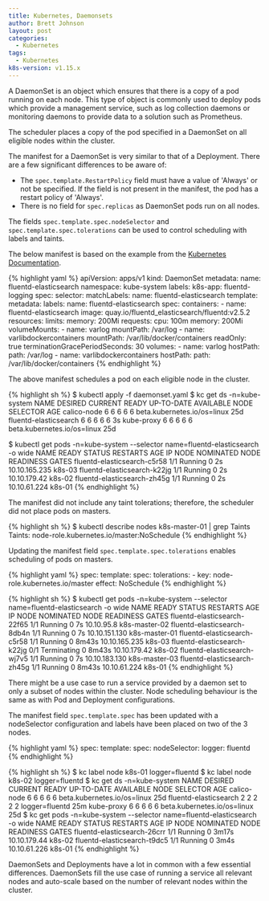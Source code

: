 ```yaml
---
title: Kubernetes, Daemonsets
author: Brett Johnson
layout: post
categories:
  - Kubernetes
tags: 
  - Kubernetes
k8s-version: v1.15.x
---
```


A DaemonSet is an object which ensures that there is a copy of a pod running on each node. This type of object is commonly used to deploy pods which provide a management service, such as log collection daemons or monitoring daemons to provide data to a solution such as Prometheus.

The scheduler places a copy of the pod specified in a DaemonSet on all eligible nodes within the cluster.

The manifest for a DaemonSet is very similar to that of a Deployment. There are a few significant differences to be aware of:
- The `spec.template.RestartPolicy` field must have a value of 'Always' or not be specified. If the field is not present in the manifest, the pod has a restart policy of 'Always'.
- There is no field for `spec.replicas` as DaemonSet pods run on all nodes.

The fields `spec.template.spec.nodeSelector` and `spec.template.spec.tolerations` can be used to control scheduling with labels and taints.

The below manifest is based on the example from the [Kubernetes Documentation](https://kubernetes.io/docs/concepts/workloads/controllers/daemonset/).

{% highlight yaml %}
apiVersion: apps/v1
kind: DaemonSet
metadata:
  name: fluentd-elasticsearch
  namespace: kube-system
  labels:
    k8s-app: fluentd-logging
spec:
  selector:
    matchLabels:
      name: fluentd-elasticsearch
  template:
    metadata:
      labels:
        name: fluentd-elasticsearch
    spec:
      containers:
      - name: fluentd-elasticsearch
        image: quay.io/fluentd_elasticsearch/fluentd:v2.5.2
        resources:
          limits:
            memory: 200Mi
          requests:
            cpu: 100m
            memory: 200Mi
        volumeMounts:
        - name: varlog
          mountPath: /var/log
        - name: varlibdockercontainers
          mountPath: /var/lib/docker/containers
          readOnly: true
      terminationGracePeriodSeconds: 30
      volumes:
      - name: varlog
        hostPath:
          path: /var/log
      - name: varlibdockercontainers
        hostPath:
          path: /var/lib/docker/containers
{% endhighlight %}

The above manifest schedules a pod on each eligible node in the cluster.

{% highlight sh %}
$ kubectl apply -f daemonset.yaml 
$ kc get ds -n=kube-system
NAME                    DESIRED   CURRENT   READY   UP-TO-DATE   AVAILABLE   NODE SELECTOR                 AGE
calico-node             6         6         6       6            6           beta.kubernetes.io/os=linux   25d
fluentd-elasticsearch   6         6         6       6            6           <none>                        3s
kube-proxy              6         6         6       6            6           beta.kubernetes.io/os=linux   25d

$ kubectl get pods -n=kube-system --selector name=fluentd-elasticsearch -o wide
NAME                          READY   STATUS    RESTARTS   AGE   IP              NODE     NOMINATED NODE   READINESS GATES
fluentd-elasticsearch-c5r58   1/1     Running   0          2s    10.10.165.235   k8s-03   <none>           <none>
fluentd-elasticsearch-k22jg   1/1     Running   0          2s    10.10.179.42    k8s-02   <none>           <none>
fluentd-elasticsearch-zh45g   1/1     Running   0          2s    10.10.61.224    k8s-01   <none> 
{% endhighlight %}

The manifest did not include any taint tolerations; therefore, the scheduler did not place pods on masters.

{% highlight sh %}
$ kubectl describe nodes k8s-master-01 | grep Taints
Taints:             node-role.kubernetes.io/master:NoSchedule
{% endhighlight %}

Updating the manifest field `spec.template.spec.tolerations` enables scheduling of pods on masters.

{% highlight yaml %}
spec:
  template:
    spec:
      tolerations:
      - key: node-role.kubernetes.io/master
        effect: NoSchedule
{% endhighlight %}

{% highlight sh %}
$ kubectl get pods -n=kube-system --selector name=fluentd-elasticsearch -o wide
NAME READY   STATUS        RESTARTS   AGE     IP              NODE            NOMINATED NODE READINESS GATES
fluentd-elasticsearch-22f65   1/1     Running       0          7s      10.10.95.8      k8s-master-02   <none>           <none>
fluentd-elasticsearch-8db4n   1/1     Running       0          7s      10.10.151.130   k8s-master-01   <none>           <none>
fluentd-elasticsearch-c5r58   1/1     Running       0          8m43s   10.10.165.235   k8s-03          <none>           <none>
fluentd-elasticsearch-k22jg   0/1     Terminating   0          8m43s   10.10.179.42    k8s-02          <none>           <none>
fluentd-elasticsearch-wj7v5   1/1     Running       0          7s      10.10.183.130   k8s-master-03   <none>           <none>
fluentd-elasticsearch-zh45g   1/1     Running       0          8m43s   10.10.61.224    k8s-01
{% endhighlight %}

There might be a use case to run a service provided by a daemon set to only a subset of nodes within the cluster. Node scheduling behaviour is the same as with Pod and Deployment configurations.

The manifest field `spec.template.spec` has been updated with a nodeSelector configuration and labels have been placed on two of the 3 nodes. 

{% highlight yaml %}
spec:
  template:
    spec:
      nodeSelector:
        logger: fluentd
{% endhighlight %}

{% highlight sh %}
$ kc label node k8s-01 logger=fluentd
$ kc label node k8s-02 logger=fluentd
$ kc get ds -n=kube-system
NAME                    DESIRED   CURRENT   READY   UP-TO-DATE   AVAILABLE   NODE SELECTOR                 AGE
calico-node             6         6         6       6            6           beta.kubernetes.io/os=linux   25d
fluentd-elasticsearch   2         2         2       2            2           logger=fluentd                25m
kube-proxy              6         6         6       6            6           beta.kubernetes.io/os=linux   25d
$ kc get pods -n=kube-system --selector name=fluentd-elasticsearch -o wide
NAME                          READY   STATUS    RESTARTS   AGE     IP             NODE     NOMINATED NODE   READINESS GATES
fluentd-elasticsearch-26crr   1/1     Running   0          3m17s   10.10.179.44   k8s-02   <none>           <none>
fluentd-elasticsearch-t9dc5   1/1     Running   0          3m4s    10.10.61.226   k8s-01   <none>           <none>
{% endhighlight %}

DaemonSets and Deployments have a lot in common with a few essential differences. DaemonSets fill the use case of running a service all relevant nodes and auto-scale based on the number of relevant nodes within the cluster.